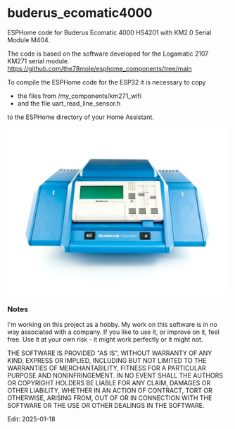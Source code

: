 # buderus_ecomatic4000
ESPHome code for Buderus Ecomatic 4000 HS4201 with KM2.0 Serial Module M404.

The code is based on the software developed for the Logamatic 2107 KM271 serial module.
https://github.com/the78mole/esphome_components/tree/main

To compile the ESPHome code for the ESP32 it is necessary to copy
- the files from /my_components/km271_wifi
- and the file uart_read_line_sensor.h 

to the ESPHome directory of your Home Assistant.

<img src="https://github.com/GernotAlthammer/buderus_ecomatic4000/blob/main/Pictures/hs4201.jpg">

<h3 tabindex="-1" class="heading-element" dir="auto">Notes</h3>
I'm working on this project as a hobby. My work on this software is in no way associated with a company. If you like to use it, or improve on it, feel free. Use it at your own risk - it might work perfectly or it might not.

THE SOFTWARE IS PROVIDED "AS IS", WITHOUT WARRANTY OF ANY KIND, EXPRESS OR IMPLIED, INCLUDING BUT NOT LIMITED TO THE WARRANTIES OF MERCHANTABILITY, FITNESS FOR A PARTICULAR PURPOSE AND NONINFRINGEMENT. IN NO EVENT SHALL THE AUTHORS OR COPYRIGHT HOLDERS BE LIABLE FOR ANY CLAIM, DAMAGES OR OTHER LIABILITY, WHETHER IN AN ACTION OF CONTRACT, TORT OR OTHERWISE, ARISING FROM, OUT OF OR IN CONNECTION WITH THE SOFTWARE OR THE USE OR OTHER DEALINGS IN THE SOFTWARE.


Edit: 2025-01-18
